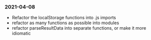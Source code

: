 ### 2021-04-08
* Refactor the localStorage functions into .js imports
* refactor as many functions as possible into modules
* refactor parseResultData into separate functions, or make it more idiomatic